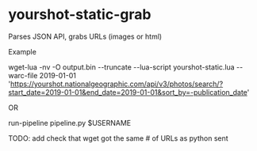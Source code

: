 # yourshot-static-grab
Parses JSON API, grabs URLs (images or html)

Example

wget-lua -nv -O output.bin --truncate --lua-script yourshot-static.lua --warc-file 2019-01-01 'https://yourshot.nationalgeographic.com/api/v3/photos/search/?start_date=2019-01-01&end_date=2019-01-01&sort_by=-publication_date' 

OR

run-pipeline pipeline.py $USERNAME

TODO: add check that wget got the same # of URLs as python sent
